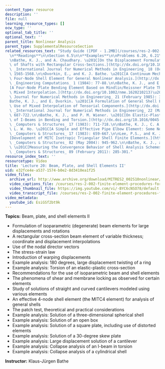 ```yaml
---
content_type: resource
description: ''
file: null
learning_resource_types: []
ocw_type: ''
optional_tab_title: ''
optional_text: ''
parent_title: Nonlinear Analysis
parent_type: SupplementalResourceSection
related_resources_text: "Study Guide ([PDF - 1.2MB](/courses/res-2-002-finite-element-procedures-for-solids-and-structures-spring-2010/resources/mitres2_002s10_lec20))\n\
  \n**Readings**\n\nSection 6.5\n\n**Examples**\n\nProblems 6.20, 6.21\n\n**References**\n\
  \nBathe, K. J., and A. Chaudhary. \u201C[On the Displacement Formulation of Torsion\
  \ of Shafts with Rectangular Cross-Sections.](http://dx.doi.org/10.1002/nme.1620181010)\u201D\
  \ _International Journal for Numerical Methods in Engineering_ 18 (October 1982):\
  \ 1565-1568.\n\nDvorkin, E., and K. J. Bathe. \u201C[A Continuum Mechanics Based\
  \ Four-Node Shell Element for General Nonlinear Analysis.](http://dx.doi.org/10.1108/eb023562)\u201D\
  \ _Engineering Computations_ 1 (1984): 77-88.\n\nBathe, K. J., and E. Dvorkin. \u201C\
  [A Four-Node Plate Bending Element Based on Mindlin/Reissner Plate Theory and a\
  \ Mixed Interpolation.](http://dx.doi.org/10.1002/nme.1620210213)\u201D _International\
  \ Journal for Numerical Methods in Engineering_ 21 (February 1985): 367-383.\n\n\
  Bathe, K. J., and E. Dvorkin. \u201C[A Formulation of General Shell Elements: The\
  \ Use of Mixed Interpolation of Tensorial Components.](http://dx.doi.org/10.1002/nme.1620220312)\u201D\
  \ _International Journal for Numerical Methods in Engineering_ 22 (March 1986):\
  \ 687-722.\n\nBathe, K. J., and P. M. Wiener. \u201C[On Elastic-Plastic Analysis\
  \ of I-Beams in Bending and Torsion.](http://dx.doi.org/10.1016/0045-7949(83)90085-8)\u201D\
  \ _Computers & Structures_ 17 (1983): 711-718.\n\nBathe, K. J., C. A. Almeida, and\
  \ L. W. Ho. \u201C[A Simple and Effective Pipe Elbow Element: Some Nonlinear Capabilities.](http://dx.doi.org/10.1016/0045-7949(83)90079-2)\u201D\
  \ _Computers & Structures_ 17 (1983): 659-667.\n\nLee, P.S., and K. J. Bathe. \u201C\
  [Development of MITC Isotropic Triangular Shell Finite Elements.](http://dx.doi.org/10.1016/j.compstruc.2004.02.004)\u201D\
  \ _Computers & Structures_ 82 (May 2004): 945-962.\n\nBathe, K. J., and P. S. Lee.\
  \ \u201C[Measuring the Convergence Behavior of Shell Analysis Schemes.](http://dx.doi.org/10.1016/j.compstruc.2010.09.007)\u201D\
  \ _Computers & Structures_ 89 (February 2011): 285-301."
resource_index_text: ''
resourcetype: Video
title: 'Lecture 20: Beam, Plate, and Shell Elements II'
uid: e32fce4e-a537-1574-b0e2-8d3410ea1f25
video_files:
  archive_url: http://www.archive.org/download/MITRES2_002S10nonlinear/MITRES2_002S10nonlinear_lec20_300k.mp4
  video_captions_file: /courses/res-2-002-finite-element-procedures-for-solids-and-structures-spring-2010/1aa9e49cc82b540d9a8c7b0374fe049b_EsiGSf2bt9k.vtt
  video_thumbnail_file: https://img.youtube.com/vi/-BYC6cNSO78/default.jpg
  video_transcript_file: /courses/res-2-002-finite-element-procedures-for-solids-and-structures-spring-2010/4734367d73a163449b3d4babd74b7b29_EsiGSf2bt9k.pdf
video_metadata:
  youtube_id: EsiGSf2bt9k
---
```


**Topics:** Beam, plate, and shell elements II

*   Formulation of isoparametric (degenerate) beam elements for large displacements and rotations
*   A rectangular cross-section beam element of variable thickness; coordinate and displacement interpolations
*   Use of the nodal director vectors
*   The stress-strain law
*   Introduction of warping displacements
*   Example analysis: 180 degrees, large displacement twisting of a ring
*   Example analysis: Torsion of an elastic-plastic cross-section
*   Recommendations for the use of isoparametric beam and shell elements
*   The phenomena of shear and membrane locking as observed for certain elements
*   Study of solutions of straight and curved cantilevers modeled using various elements
*   An effective 4-node shell element (the MITC4 element) for analysis of general shells
*   The patch test, theoretical and practical considerations
*   Example analysis: Solution of a three-dimensional spherical shell
*   Example analysis: Solution of an open box
*   Example analysis: Solution of a square plate, including use of distorted elements
*   Example analysis: Solution of a 30-degree skew plate
*   Example analysis: Large displacement solution of a cantilever
*   Example analysis: Collapse analysis of an I-beam in torsion
*   Example analysis: Collapse analysis of a cylindrical shell

**Instructor:** Klaus-Jürgen Bathe